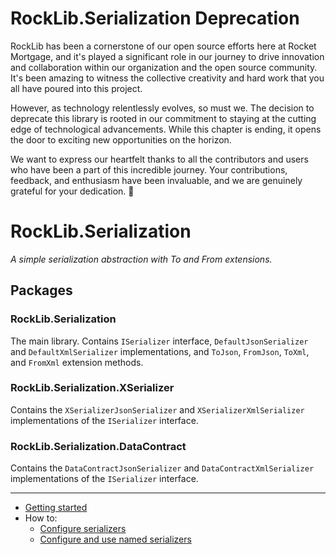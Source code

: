 # **RockLib.Serialization Deprecation**

RockLib has been a cornerstone of our open source efforts here at Rocket Mortgage, and it's played a significant role in our journey to drive innovation and collaboration within our organization and the open source community. It's been amazing to witness the collective creativity and hard work that you all have poured into this project.

However, as technology relentlessly evolves, so must we. The decision to deprecate this library is rooted in our commitment to staying at the cutting edge of technological advancements. While this chapter is ending, it opens the door to exciting new opportunities on the horizon.

We want to express our heartfelt thanks to all the contributors and users who have been a part of this incredible journey. Your contributions, feedback, and enthusiasm have been invaluable, and we are genuinely grateful for your dedication. 🚀

# RockLib.Serialization

*A simple serialization abstraction with To and From extensions.*

## Packages

### RockLib.Serialization

The main library. Contains `ISerializer` interface, `DefaultJsonSerializer` and `DefaultXmlSerializer` implementations, and `ToJson`, `FromJson`, `ToXml`, and `FromXml` extension methods.

### RockLib.Serialization.XSerializer

Contains the `XSerializerJsonSerializer` and `XSerializerXmlSerializer` implementations of the `ISerializer` interface.

### RockLib.Serialization.DataContract

Contains the `DataContractJsonSerializer` and `DataContractXmlSerializer` implementations of the `ISerializer` interface.

---

- [Getting started](docs/GettingStarted.md)
- How to:
  - [Configure serializers](docs/ConfigureSerializers.md)
  - [Configure and use named serializers](docs/NamedSerializers.md)

